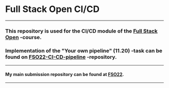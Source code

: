 # Full Stack Open CI/CD

---

### This repository is used for the CI/CD module of the [Full Stack Open](https://fullstackopen.com/) -course.

### Implementation of the "Your own pipeline" (11.20) -task can be found on [FSO22-CI-CD-pipeline](https://github.com/sakuhakamaki/FSO22-CI-CD-pipeline) -repository.

---

#### My main submission repository can be found at [FSO22](https://github.com/akahukas/FSO22/).

---
